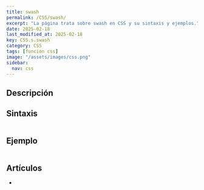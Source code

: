 ```yaml
---
title: swash
permalink: /CSS/swash/
excerpt: "La página trata sobre swash en CSS y su sintaxis y ejemplos."
date: 2025-02-18
last_modified_at: 2025-02-18
key: CSS.s.swash
category: CSS
tags: [funcion css]
image: "/assets/images/css.png"
sidebar:
  nav: css
---
```


## Descripción


## Sintaxis


```css

```


## Ejemplo


```css

```


## Artículos

- 
